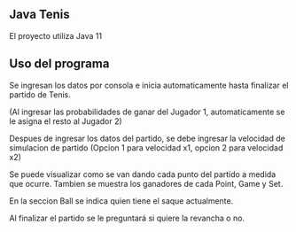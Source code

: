 ## Java Tenis

El proyecto utiliza Java 11


## Uso del programa

Se ingresan los datos por consola e inicia automaticamente hasta finalizar el partido de Tenis.

(Al ingresar las probabilidades de ganar del Jugador 1, automaticamente se le asigna el resto al Jugador 2)

Despues de ingresar los datos del partido, se debe ingresar la velocidad de simulacion de partido
(Opcion 1 para velocidad x1, opcion 2 para velocidad x2)

Se puede visualizar como se van dando cada punto del partido a medida que ocurre.
Tambien se muestra los ganadores de cada Point, Game y Set.

En la seccion Ball se indica quien tiene el saque actualmente.

Al finalizar el partido se le preguntará si quiere la revancha o no.